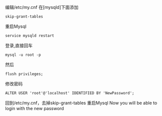 编辑/etc/my.cnf
在[mysqld]下面添加
```
skip-grant-tables
```
重启Mysql
```
service mysqld restart
```
登录,直接回车
```
mysql -u root -p
```
然后

```
flush privileges;
```
修改密码
```
ALTER USER 'root'@'localhost' IDENTIFIED BY 'NewPassword';
```
回到/etc/my.cnf，去掉skip-grant-tables
重启Mysql
Now you will be able to login with the new password